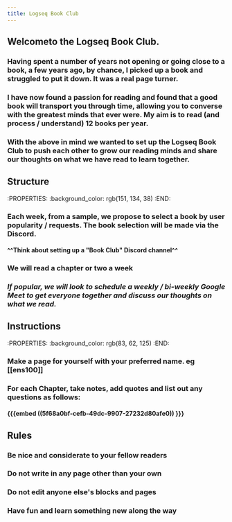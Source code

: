 ```yaml
---
title: Logseq Book Club
---
```


## Welcometo the Logseq Book Club.
### Having spent a number of years not opening or going close to a book, a few years ago, by chance, I picked up a book and struggled to put it down. It was a real page turner.
### I have now found a passion for reading and found that a good book will transport you through time, allowing you to converse with the greatest minds that ever were. My aim is to read (and process / understand) 12 books per year.
### With the above in mind we wanted to set up the Logseq Book Club to push each other to grow our reading minds and share our thoughts on what we have read to learn together.
## Structure
:PROPERTIES:
:background_color: rgb(151, 134, 38)
:END:
### Each week, from a sample, we propose to select a book by user popularity / requests. The book selection will be made via the Discord.
#### ^^Think about setting up  a "Book Club" Discord channel^^
### We will read a chapter or two a week
### _If popular, we will look to schedule a weekly / bi-weekly Google Meet to get everyone together and discuss our thoughts on what we read._
## Instructions
:PROPERTIES:
:background_color: rgb(83, 62, 125)
:END:
### Make a page for yourself with your preferred name. eg [[ens100]]
### For each Chapter, take notes, add quotes and list out any questions as follows:
#### {{{embed ((5f68a0bf-cefb-49dc-9907-27232d80afe0)) }}}
## Rules
### Be nice and considerate to your fellow readers
### Do not write in any page other than your own
### Do not edit anyone else's blocks and pages
### Have fun and learn something new along the way
